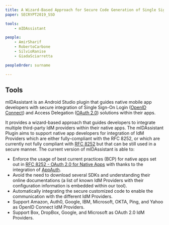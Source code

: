 ```yaml
---
title: A Wizard-Based Approach for Secure Code Generation of Single Sign-On and Access Delegation Solutions for Mobile Native Apps
paper: SECRYPT2019_SSO

tools:
    - mIDAssistant

people:
    - AmirSharif
    - RobertoCarbone
    - SilvioRanise
    - GiadaSciarretta

peopleOrder: surname

---
```


## Tools
mIDAssistant is an Android Studio plugin that guides native mobile app developers with secure integration of Single Sign-On Login ([OpenID Connect](http://openid.net/specs/openid-connect-core-1_0.html)) and Access Delegation ([OAuth 2.0](https://tools.ietf.org/html/rfc6749)) solutions within their apps.

It provides a wizard-based approach that guides developers to integrate multiple third-party IdM providers within their native apps. The mIDAssistant Plugin aims to support native app developers for integration of IdM Providers which are either fully-compliant with the RFC 8252, or which are currently not fully compliant with [RFC 8252](https://tools.ietf.org/html/rfc8252) but that can be still used in a secure manner. The current version of mIDAssistant is able to:
- Enforce the usage of best current practices (BCP) for native apps set out in [RFC 8252 - OAuth 2.0 for Native Apps](https://tools.ietf.org/html/rfc8252) with thanks to the integration of [AppAuth](https://appauth.io/).
- Avoid the need to download several SDKs and understanding their online documentations (a list of known IdM Providers with their configuration information is embedded within our tool).
- Automatically integrating the secure customized code to enable the communication with the different IdM Providers.
- Support Amazon, Auth0, Google, IBM, Microsoft, OKTA, Ping, and Yahoo as OpenID Connect IdM Providers.
- Support Box, DropBox, Google, and Microsoft as OAuth 2.0 IdM Providers.